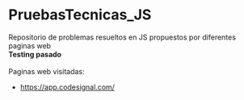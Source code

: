 # PruebasTecnicas_JS
Repositorio de problemas resueltos en JS propuestos por diferentes paginas web <br>
**Testing pasado** <br><br>
Paginas web visitadas:
* https://app.codesignal.com/
